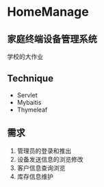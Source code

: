 # HomeManage
## 家庭终端设备管理系统 
学校的大作业
## Technique
- Servlet
- Mybaitis
- Thymeleaf
## 需求
1. 管理员的登录和推出
2. 设备发送信息的浏览修改
3. 客户信息查询浏览
4. 库存信息维护
